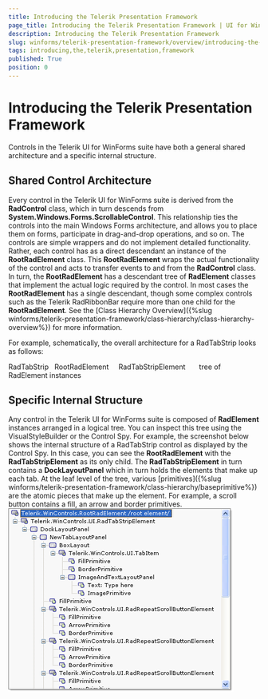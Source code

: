 ```yaml
---
title: Introducing the Telerik Presentation Framework
page_title: Introducing the Telerik Presentation Framework | UI for WinForms Documentation
description: Introducing the Telerik Presentation Framework
slug: winforms/telerik-presentation-framework/overview/introducing-the-telerik-presentation-framework
tags: introducing,the,telerik,presentation,framework
published: True
position: 0
---
```


# Introducing the Telerik Presentation Framework



Controls in the Telerik UI for WinForms suite have both a general shared architecture and a specific internal structure.

## Shared Control Architecture

Every control in the Telerik UI for WinForms suite is derived from the __RadControl__ class, which in turn descends 
          from __System.Windows.Forms.ScrollableControl__. This relationship ties the controls into the main Windows Forms architecture,
          and allows you to place them on forms, participate in drag-and-drop operations, and so on. The controls are simple wrappers and do not implement detailed
          functionality. Rather, each control has as a direct descendant an instance of the __RootRadElement__ class. This 
          __RootRadElement__ wraps the actual functionality of the control and acts to transfer events to and from the 
          __RadControl__ class. In turn, the __RootRadElement__ has a descendant tree of __RadElement__ 
          classes that implement the actual logic required by the control. In most cases the __RootRadElement__ has a single descendant, though some 
          complex controls such as the Telerik RadRibbonBar require more than one child for the __RootRadElement__. 
          See the [Class Hierarchy Overview]({%slug winforms/telerik-presentation-framework/class-hierarchy/class-hierarchy-overview%}) for more information.
        

For example, schematically, the overall architecture for a RadTabStrip looks as follows:

RadTabStrip
            RootRadElement
              RadTabStripElement
                tree of RadElement instances
        

## Specific Internal Structure

Any control in the Telerik UI for WinForms suite is composed of __RadElement__ instances arranged in a logical tree. 
          You can inspect this tree using the VisualStyleBuilder or the Control Spy. For example, the screenshot below shows the internal structure of a
          RadTabStrip control as displayed by the Control Spy. In this case, you can see the __RootRadElement__ with the 
          __RadTabStripElement__ as its only child. The __RadTabStripElement__ in turn contains a 
          __DockLayoutPanel__ which in turn holds the elements that make up each tab. At the leaf level of the tree, various 
          [primitives]({%slug winforms/telerik-presentation-framework/class-hierarchy/baseprimitive%}) are the atomic pieces 
          that make up the element. For example, a scroll button contains a fill, an arrow and border primitives.
        ![tpf-overview-introducing 001](images/tpf-overview-introducing001.png)

